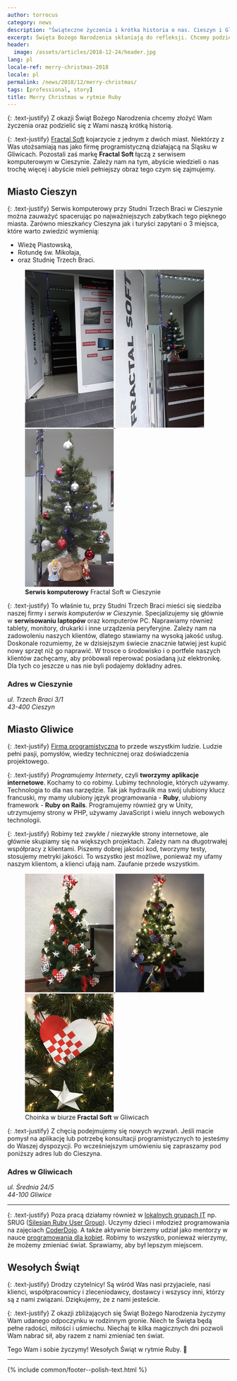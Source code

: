 ```yaml
---
author: torrocus
category: news
description: "Świąteczne życzenia i krótka historia o nas. Cieszyn i Gliwice to nasze miasta."
excerpt: Święta Bożego Narodzenia skłaniają do refleksji. Chcemy podzielić się z Wami naszą krótką historią i życzeniami. Chcemy, abyście nas lepiej poznali.
header:
  image: /assets/articles/2018-12-24/header.jpg
lang: pl
locale-ref: merry-christmas-2018
locale: pl
permalink: /news/2018/12/merry-christmas/
tags: [professional, story]
title: Merry Christmas w rytmie Ruby
---
```


{: .text-justify}
Z okazji Świąt Bożego Narodzenia chcemy złożyć Wam życzenia oraz podzielić się z Wami naszą krótką historią.

{: .text-justify}
<a href='https://fractalsoft.org/pl'>Fractal Soft</a> kojarzycie z jednym z dwóch miast.
Niektórzy z Was utożsamiają nas jako firmę programistyczną działającą na Śląsku w Gliwicach.
Pozostali zaś markę **Fractal Soft** łączą z serwisem komputerowym w Cieszynie.
Zależy nam na tym, abyście wiedzieli o nas trochę więcej i abyście mieli pełniejszy obraz tego czym się zajmujemy.

## Miasto Cieszyn

{: .text-justify}
Serwis komputerowy przy Studni Trzech Braci w Cieszynie można zauważyć spacerując po najważniejszych zabytkach tego pięknego miasta.
Zarówno mieszkańcy Cieszyna jak i turyści zapytani o 3 miejsca, które warto zwiedzić wymienią:
- Wieżę Piastowską,
- Rotundę św. Mikołaja,
- oraz Studnię Trzech Braci.

<figure class='third'>
  <a href='/assets/gallery/2018-12-24/cieszyn/01-naprawa-laptopow-przy-studni-trzech-braci.jpg'
     title='Zapraszamy do seriwsu komputerowego. Zobacz choinkę, zapytaj o laptopa.'>
    <img src='/assets/gallery/2018-12-24/cieszyn/thumbs/01-naprawa-laptopow-przy-studni-trzech-braci.jpg'
         alt='Wejście do serwisu laptopów przy Studni Trzech Braci'>
  </a>
  <a href='/assets/gallery/2018-12-24/cieszyn/02-serwis-komputerowy-cieszyn-otwarte-drzwi.jpg'
     title='Dla Ciebie nasze drzwi stoją otworem.'>
    <img src='/assets/gallery/2018-12-24/cieszyn/thumbs/02-serwis-komputerowy-cieszyn-otwarte-drzwi.jpg'
         alt='Otwarte drzwi w serwisie komputerowym Fractal Soft i w tle choinka'>
  </a>
  <a href='/assets/gallery/2018-12-24/cieszyn/03-choinka-cieszyn.jpg'
     title='Małe jest piękne. My naprawiamy małą i dużą elektronikę.'>
    <img src='/assets/gallery/2018-12-24/cieszyn/thumbs/03-choinka-cieszyn.jpg'
         alt='Świąteczna choinka we Fractal Soft w Cieszynie'>
  </a>

  <figcaption>
    <strong>Serwis komputerowy</strong> Fractal Soft w Cieszynie
  </figcaption>
</figure>

{: .text-justify}
To właśnie tu, przy Studni Trzech Braci mieści się siedziba naszej firmy i _serwis komputerów w Cieszynie_.
Specjalizujemy się głównie w **serwisowaniu laptopów** oraz komputerów PC.
Naprawiamy również tablety, monitory, drukarki i inne urządzenia peryferyjne.
Zależy nam na zadowoleniu naszych klientów, dlatego stawiamy na wysoką jakość usług.
Doskonale rozumiemy, że w dzisiejszym świecie znacznie łatwiej jest kupić nowy sprzęt niż go naprawić.
W trosce o środowisko i o portfele naszych klientów zachęcamy, aby próbowali reperować posiadaną już elektronikę.
Dla tych co jeszcze u nas nie byli podajemy dokładny adres.

### Adres w Cieszynie
<address itemscope itemtype="http://schema.org/Organization">
<div itemprop="address" itemscope itemtype="http://schema.org/PostalAddress">
  <span itemprop="streetAddress">ul. Trzech Braci 3/1</span><br>
  <span itemprop="postalCode">43-400</span>
  <span itemprop="addressLocality">Cieszyn</span>
</div>
</address>


## Miasto Gliwice

{: .text-justify}
<a href='https://fractalsoft.org/'>Firma programistyczna</a> to przede wszystkim ludzie.
Ludzie pełni pasji, pomysłów, wiedzy technicznej oraz doświadczenia projektowego.

{: .text-justify}
_Programujemy Internety_, czyli **tworzymy aplikacje internetowe**.
Kochamy to co robimy.
Lubimy technologie, których używamy.
Technologia to dla nas narzędzie.
Tak jak hydraulik ma swój ulubiony klucz francuski, my mamy ulubiony język programowania - **Ruby**, ulubiony framework - **Ruby on Rails**.
Programujemy również gry w Unity, utrzymujemy strony w PHP, używamy JavaScript i wielu innych webowych technologii.

{: .text-justify}
Robimy też zwykłe / niezwykłe strony internetowe, ale głównie skupiamy się na większych projektach.
Zależy nam na długotrwałej współpracy z klientami.
Piszemy dobrej jakości kod, tworzymy testy, stosujemy metryki jakości.
To wszystko jest możliwe, ponieważ my ufamy naszym klientom, a klienci ufają nam.
Zaufanie przede wszystkim.

<figure class='third'>
  <a href='/assets/gallery/2018-12-24/gliwice/01-choinka-gliwice.jpg'
     title='Gliwicka choinka zaraz po przystrojeniu.'>
    <img src='/assets/gallery/2018-12-24/gliwice/thumbs/01-choinka-gliwice.jpg'
         alt='Choinka ustrojona w biało-czerwone ozdoby'>
  </a>
  <a href='/assets/gallery/2018-12-24/gliwice/02-choinka-borsuk-kaczka.jpg'
     title='Wieczór za oknem, świąteczny nastrój się nam udziela.'>
    <img src='/assets/gallery/2018-12-24/gliwice/thumbs/02-choinka-borsuk-kaczka.jpg'
         alt='Choinka oświetlona lampkami. Pod choinką borsuk i gumowa kaczka do debugowania.'>
  </a>
  <a href='/assets/gallery/2018-12-24/gliwice/03-swiateczne-ozdoby-fractalsoft.jpg'
     title='Nasze ozdoby świąteczne zawierają logo naszej firmy'>
    <img src='/assets/gallery/2018-12-24/gliwice/thumbs/03-swiateczne-ozdoby-fractalsoft.jpg'
         alt='Ozdoby w kolorystyce biało-czerwonej'>
  </a>

  <figcaption>
    Choinka w biurze <strong>Fractal Soft</strong> w Gliwicach
  </figcaption>
</figure>

{: .text-justify}
Z chęcią podejmujemy się nowych wyzwań.
Jeśli macie pomysł na aplikację lub potrzebę konsultacji programistycznych to jesteśmy do Waszej dyspozycji.
Po wcześniejszym umówieniu się zapraszamy pod poniższy adres lub do Cieszyna.

### Adres w Gliwicach
<address itemscope itemtype="http://schema.org/Organization">
<div itemprop="address" itemscope itemtype="http://schema.org/PostalAddress">
  <span itemprop="streetAddress">ul. Średnia 24/5</span><br>
  <span itemprop="postalCode">44-100</span>
  <span itemprop="addressLocality">Gliwice</span>
</div>
</address>

----

{: .text-justify}
Poza pracą działamy również w [lokalnych grupach IT](https://fractalsoft.org/pl/spolecznosc) np. SRUG ([Silesian Ruby User Group](https://fractalsoft.org/pl/spolecznosc/srug)).
Uczymy dzieci i młodzież programowania na zajęciach [CoderDojo](/pl/coderdojo).
A także aktywnie bierzemy udział jako mentorzy w nauce [programowania dla kobiet](https://fractalsoft.org/pl/spolecznosc/rails-girls).
Robimy to wszystko, ponieważ wierzymy, że możemy zmieniać świat.
Sprawiamy, aby był lepszym miejscem.


## Wesołych Świąt

{: .text-justify}
Drodzy czytelnicy! Są wśród Was nasi przyjaciele, nasi klienci, współpracownicy i zleceniodawcy, dostawcy i wszyscy inni, którzy są z nami związani.
Dziękujemy, że z nami jesteście.

{: .text-justify}
Z okazji zbliżających się Świąt Bożego Narodzenia życzymy Wam udanego odpoczynku w rodzinnym gronie.
Niech te Święta będą pełne radości, miłości i uśmiechu.
Niechaj te kilka magicznych dni pozwoli Wam nabrać sił, aby razem z nami zmieniać ten świat.

Tego Wam i sobie życzymy! Wesołych Świąt w rytmie Ruby.
🎄

----
{% include common/footer--polish-text.html %}
